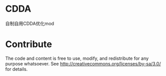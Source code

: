 # CDDA
自制自用CDDA优化mod

# Contribute
The code and content is free to use, modify, and redistribute for any purpose whatsoever. See http://creativecommons.org/licenses/by-sa/3.0/ for details.
